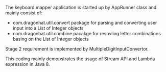 The keyboard.mapper application is started up by AppRunner class and mainly consist of:
- com.dragonhat.util.convert package for parsing and converting user input into a List of Integer objects
- com.dragonhat.util.combine pacakge for resovling letter combinations basing on the List of Integer objects

Stage 2 requirement is implemented by MultipleDigitInputConvertor.

This coding mainly demonstrates the usage of Stream API and Lambda expression in Java 8.